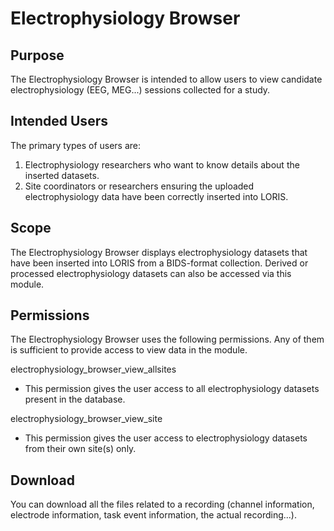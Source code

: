 # Electrophysiology Browser

## Purpose

The Electrophysiology Browser is intended to allow users to view candidate
electrophysiology (EEG, MEG...) sessions collected for a study.

## Intended Users

The primary types of users are:
1. Electrophysiology researchers who want to know details about the inserted datasets.
2. Site coordinators or researchers ensuring the uploaded electrophysiology data have
been correctly inserted into LORIS.

## Scope

The Electrophysiology Browser displays electrophysiology datasets that have been
inserted into LORIS from a BIDS-format collection. Derived or processed electrophysiology
datasets can also be accessed via this module.

## Permissions

The Electrophysiology Browser uses the following permissions. Any of them is 
sufficient to provide access to view data in the module.

electrophysiology_browser_view_allsites
  - This permission gives the user access to all electrophysiology datasets present in the database.
  
electrophysiology_browser_view_site
  - This permission gives the user access to electrophysiology datasets from their own site(s) only.

## Download

You can download all the files related to a recording (channel information,
electrode information, task event information, the actual recording...).

